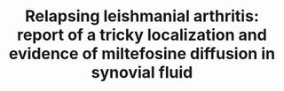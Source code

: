 ---
title: "Relapsing leishmanial arthritis: report of a tricky localization and evidence of miltefosine diffusion in synovial fluid"
authors: "Contejean A"
journal: "J Antimicrob Chemother"
year: 2021
volume: 138
doi: 10.1093/jac/dkab218
pmid: 
---